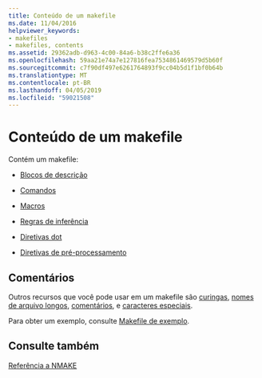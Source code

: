 ```yaml
---
title: Conteúdo de um makefile
ms.date: 11/04/2016
helpviewer_keywords:
- makefiles
- makefiles, contents
ms.assetid: 29362adb-d963-4c00-84a6-b38c2ffe6a36
ms.openlocfilehash: 59aa21e74a7e127816fea7534861469579d5b60f
ms.sourcegitcommit: c7f90df497e6261764893f9cc04b5d1f1bf0b64b
ms.translationtype: MT
ms.contentlocale: pt-BR
ms.lasthandoff: 04/05/2019
ms.locfileid: "59021508"
---
```

# <a name="contents-of-a-makefile"></a>Conteúdo de um makefile

Contém um makefile:

- [Blocos de descrição](description-blocks.md)

- [Comandos](commands-in-a-makefile.md)

- [Macros](macros-and-nmake.md)

- [Regras de inferência](inference-rules.md)

- [Diretivas dot](dot-directives.md)

- [Diretivas de pré-processamento](makefile-preprocessing.md)

## <a name="remarks"></a>Comentários

Outros recursos que você pode usar em um makefile são [curingas](wildcards-and-nmake.md), [nomes de arquivo longos](long-filenames-in-a-makefile.md), [comentários](comments-in-a-makefile.md), e [caracteres especiais](special-characters-in-a-makefile.md).

Para obter um exemplo, consulte [Makefile de exemplo](sample-makefile.md).

## <a name="see-also"></a>Consulte também

[Referência a NMAKE](nmake-reference.md)